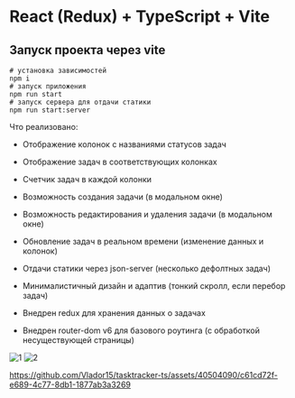 # React (Redux) + TypeScript + Vite

## Запуск проекта через vite

```
# установка зависимостей
npm i
# запуск приложения
npm run start
# запуск сервера для отдачи статики
npm run start:server
```

Что реализовано:

-   Отображение колонок с названиями статусов задач
-   Отображение задач в соответствующих колонках
-   Счетчик задач в каждой колонки
-   Возможность создания задачи (в модальном окне)
-   Возможность редактирования и удаления задачи (в модальном окне)
-   Обновление задач в реальном времени (изменение данных и колонок)
-   Отдачи статики через json-server (несколько дефолтных задач)

-   Минималистичный дизайн и адаптив (тонкий скролл, если перебор задач)
-   Внедрен redux для хранения данных о задачах
-   Внедрен router-dom v6 для базового роутинга (с обработкой несуществующей страницы)

![1](https://github.com/Vlador15/tasktracker-ts/assets/40504090/5afec225-e032-49c0-ab33-d431d2a85e48)
![2](https://github.com/Vlador15/tasktracker-ts/assets/40504090/840063e1-6d07-48c0-aa07-f3af6f4c400e)

https://github.com/Vlador15/tasktracker-ts/assets/40504090/c61cd72f-e689-4c77-8db1-1877ab3a3269

